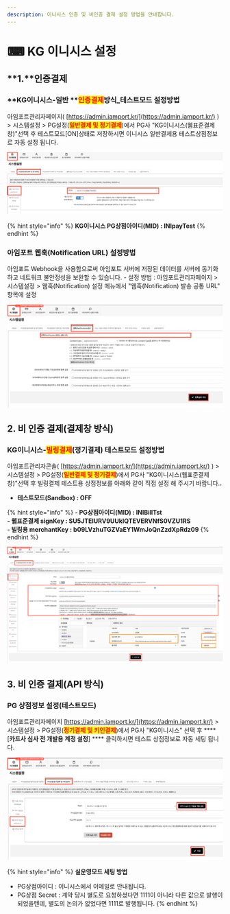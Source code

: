 ```yaml
---
description: 이니시스 인증 및 비인증 결제 설정 방법을 안내합니다.
---
```


# ⌨ KG 이니시스 설정

## **1.**인증결제

### **KG이니시스-일반 **<mark style="color:red;">**인증결제**</mark>**방식\_테스트모드 설정방법**

아임포트관리자페이지( [https://admin.iamport.kr/](https://admin.iamport.kr/) ) > 시스템설정 > PG설정(<mark style="color:red;">**일반결제 및 정기결제**</mark>)에서 PG사 "KG이니시스(웹표준결제창)"선택 후 테스트모드\[ON]상태로 저장하시면 이니시스 일반결제용 테스트상점정보로 자동 설정 됩니다.

![테스트모드 설정 방법 예시](<../../../.gitbook/assets/image (5).png>)

{% hint style="info" %}
**KG이니시스 PG상점아이디(MID) : INIpayTest**&#x20;
{% endhint %}

### **아임포트 웹훅(Notification URL) 설정방법**

아임포트 Webhook을 사용함으로써 아임포트 서버에 저장된 데이터를 서버에 동기화하고 네트워크 불안정성을 보완할 수 있습니다. - 설정 방법 : 아임포트관리자페이지 > 시스템설정 > 웹훅(Notification) 설정 메뉴에서 "웹훅(Notification) 발송 공통 URL" 항목에 설정

![웹훅 설정 화면 예시](<../../../.gitbook/assets/image (4).png>)

## 2. 비 인증 결제(결제창 방식)

### **KG이니시스-**<mark style="color:red;">**빌링결제**</mark>**(정기결제) 테스트모드 설정방법**

아임포트관리자콘솔( [https://admin.iamport.kr/](https://admin.iamport.kr/) ) > 시스템설정 > PG설정(<mark style="color:red;">**일반결제 및 정기결제**</mark>)에서 PG사 "KG이니시스(웹표준결제창)"선택 후 빌링결제 테스트용 상점정보를 아래와 같이 직접 설정 해 주시기 바랍니다.**.**

* **테스트모드(Sandbox) : OFF**

{% hint style="info" %}
**- PG상점아이디(MID) : INIBillTst**\
**- 웹표준결제 signKey : SU5JTElURV9UUklQTEVERVNfS0VZU1RS**\
**- 빌링용 merchantKey : b09LVzhuTGZVaEY1WmJoQnZzdXpRdz09**
{% endhint %}

![](<../../../.gitbook/assets/image (17).png>)

## **3.** 비 인증 결제(API 방식)

### **PG 상점정보 설정(테스트모드)**

아임포트관리자페이지 [https://admin.iamport.kr/](https://admin.iamport.kr/) > 시스템설정 > PG설정(<mark style="color:red;">**정기결제 및 키인결제**</mark>)에서 PG사 "KG이니시스" 선택 후 **** \[**카드사 심사 전 개발용 계정 설정**] **** 클릭하시면 테스트 상점정보로 자동 세팅 됩니다.&#x20;

![](<../../../.gitbook/assets/image (25).png>)

{% hint style="info" %}
**실운영모드 세팅 방법**&#x20;

* PG상점아이디 : 이니시스에서 이메일로 안내됩니다.
* PG상점 Secret : 계약 당시 별도로 요청하셨다면 1111이 아니라 다른 값으로 발행이 되었을텐데, 별도의 논의가 없었다면 1111로 발행됩니다.
{% endhint %}
